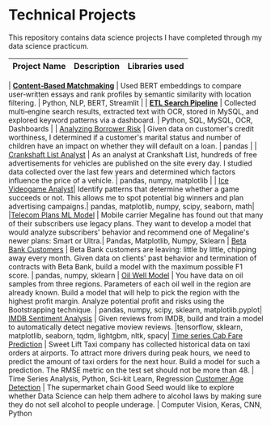 # Technical Projects


This repository contains data science projects I have completed through my data science practicum.

| Project Name  | Description | Libraries used|
| ------------- | ------------- | ------------- |

| **[Content‑Based Matchmaking](https://github.com/tylerana/data-science-dating-project)** | Used BERT embeddings to compare user‑written essays and rank profiles by semantic similarity with location filtering. | Python, NLP, BERT, Streamlit |
| **[ETL Search Pipeline](https://github.com/tylerana/data-engineering-final)** | Collected multi‑engine search results, extracted text with OCR, stored in MySQL, and explored keyword patterns via a dashboard. | Python, SQL, MySQL, OCR, Dashboards |
| [Analyzing Borrower Risk](https://github.com/tylerana/tylerana.github.io/tree/main/Analyzing%20Borrowers'%20Risk)  | Given data on customer's credit worthiness, I determined if a customer's marital status and number of children have an impact on whether they will default on a loan. | pandas |
| [Crankshaft List Analyst](https://github.com/tylerana/tylerana.github.io/tree/main/Crankshaft%20List%20Analyst)  | As an analyst at Crankshaft List, hundreds of free advertisements for vehicles are published on the site every day. I studied data collected over the last few years and determined which factors influence the price of a vehicle.  | pandas, numpy, matplotlib  |
| [Ice Videogame Analyst](https://github.com/tylerana/tylerana.github.io/tree/main/Ice%20Videogame%20Analyst)| Identify patterns that determine whether a game succeeds or not. This allows me to spot potential big winners and plan advertising campaigns.| pandas, matplotlib, numpy, scipy, seaborn, math|
|[Telecom Plans ML Model](https://github.com/tylerana/tylerana.github.io/tree/main/Megaline%20Analyst%20Machine%20Learning%20Project) | Mobile carrier Megaline has found out that many of their subscribers use legacy plans. They want to develop a model that would analyze subscribers' behavior and recommend one of Megaline's newer plans: Smart or Ultra.| Pandas, Matplotlib, Numpy, Sklearn |
[Beta Bank Customers](https://github.com/tylerana/tylerana.github.io/tree/main/Beta%20Bank%20Customers) | Beta Bank customers are leaving: little by little, chipping away every month. Given data on clients' past behavior and termination of contracts with Beta Bank, build a model with the maximum possible F1 score. | pandas, numpy, sklearn |
[Oil Well Model](https://github.com/tylerana/tylerana.github.io/tree/main/Oil%20Well%20Model) | You have data on oil samples from three regions. Parameters of each oil well in the region are already known. Build a model that will help to pick the region with the highest profit margin. Analyze potential profit and risks using the Bootstrapping technique. | pandas, numpy, scipy, sklearn, matplotlib.pyplot|
[IMDB Sentiment Analysis](https://github.com/tylerana/tylerana.github.io/tree/main/IMDB%20Sentiment%20Analysis) | Given reviews from IMDB, build and train a model to automatically detect negative moview reviews. |tensorflow, sklearn, matplotlib, seaborn, tqdm, lightgbm, nltk, spacy|
[Time series Cab Fare Prediction](https://github.com/tylerana/tylerana.github.io/tree/main/Timeseries%20Cab%20Fare%20Prediction) | Sweet Lift Taxi company has collected historical data on taxi orders at airports. To attract more drivers during peak hours, we need to predict the amount of taxi orders for the next hour. Build a model for such a prediction. The RMSE metric on the test set should not be more than 48. | Time Series Analysis, Python, Sci-kit Learn, Regression
[Customer Age Detection](https://github.com/tylerana/tylerana.github.io/tree/main/Customer%20Age%20Detection%20Project) | The supermarket chain Good Seed would like to explore whether Data Science can help them adhere to alcohol laws by making sure they do not sell alcohol to people underage. | Computer Vision, Keras, CNN, Python

